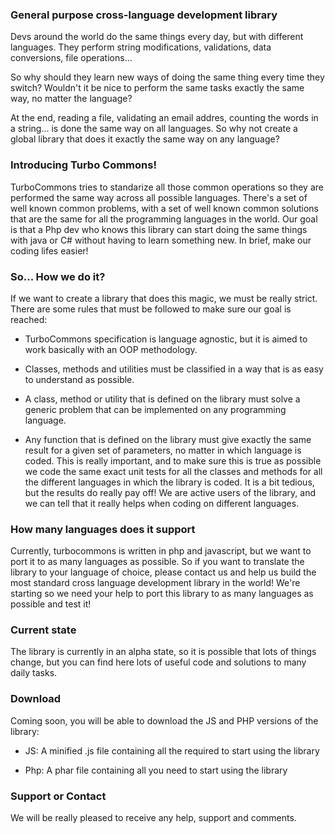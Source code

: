 ### General purpose cross-language development library
Devs around the world do the same things every day, but with different languages. They perform string modifications, validations, data conversions, file operations... 

So why should they learn new ways of doing the same thing every time they switch?
Wouldn't it be nice to perform the same tasks exactly the same way, no matter the language?

At the end, reading a file, validating an email addres, counting the words in a string... is done the same way on all languages. So why not create a global library that does it exactly the same way on any language?

### Introducing Turbo Commons!
 
TurboCommons tries to standarize all those common operations so they are performed the same way across all possible languages. There's a set of well known common problems, with a set of well known common solutions that are the same for all the programming languages in the world. Our goal is that a Php dev who knows this library can start doing the same things with java or C# without having to learn something new. In brief, make our coding lifes easier!
	
### So... How we do it?
If we want to create a library that does this magic, we must be really strict. There are some rules that must be followed to make sure our goal is reached:

- TurboCommons specification is language agnostic, but it is aimed to work basically with an OOP methodology.

- Classes, methods and utilities must be classified in a way that is as easy to understand as possible.
 
- A class, method or utility that is defined on the library must solve a generic problem that can be implemented on any programming language.

- Any function that is defined on the library must give exactly the same result for a given set of parameters, no matter in which language is coded. This is really important, and to make sure this is true as possible we code the same exact unit tests for all the classes and methods for all the different languages in which the library is coded. It is a bit tedious, but the results do really pay off! We are active users of the library, and we can tell that it really helps when coding on different languages.
	
### How many languages does it support	 
Currently, turbocommons is written in php and javascript, but we want to port it to as many languages as possible. So if you want to translate the library to your language of choice, please contact us and help us build the most standard cross language development library in the world! We're starting so we need your help to port this library to as many languages as possible and test it!

### Current state
The library is currently in an alpha state, so it is possible that lots of things change, but you can find here lots of useful code and solutions to many daily tasks. 

### Download
Coming soon, you will be able to download the JS and PHP versions of the library:

- JS: A minified .js file containing all the required to start using the library

- Php: A phar file containing all you need to start using the library

### Support or Contact
We will be really pleased to receive any help, support and comments.
